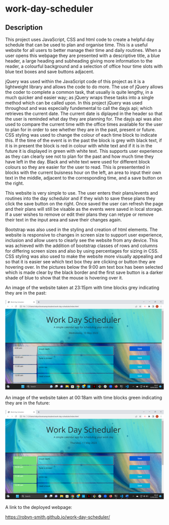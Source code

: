 # work-day-scheduler

## Description

This project uses JavaScript, CSS and html code to create a helpful day schedule that can be used to plan and organise time. This is a useful website for all users to better manage their time and daily routines. When a user opens this webpage they are presented with a descriptive title, a blue header, a large heading and subheading giving more information to the reader, a colourful background and a selection of office hour time slots with blue text boxes and save buttons adjacent. 

jQuery was used within the JavaScript code of this project as it is a lightweight library and allows the code to do more. The use of jQuery allows the coder to complete a common task, that usually is quite lengthy, in a much quicker and easier way; as jQuery wraps these tasks into a single method which can be called upon. In this project jQuery was used throughout and was especially fundemental to call the dayjs api; which retrieves the current date. The current date is diplayed in the header so that the user is reminded what day they are planning for. The dayjs api was also used to compare the current time with the office times available for the user to plan for in order to see whether they are in the past, present or future. CSS styling was used to change the colour of each time block to indicate this. If the time of the event is in the past the block is grey with black text, if it is in present the block is red in colour with white text and if it is in the future it is displayed in green with white text. This supports user experience as they can clearly see not to plan for the past and how much time they have left in the day. Black and white text were used for different block colours so they are easier for the user to read. This is presentented in blocks with the current buisness hour on the left, an area to input their own text in the middle, adjacent to the corresponding time, and a save button on the right. 

This website is very simple to use. The user enters their plans/events and routines into the day schedulor and if they wish to save these plans they click the save button on the right. Once saved the user can refresh the page and their plans will still be visable as the events were saved in local storage. If a user wishes to remove or edit their plans they can retype or remove their text in the input area and save their changes again. 

Bootstrap was also used in the styling and creation of html elements. The website is responsive to changes in screen size to support user experience, inclusion and allow users to clearly see the website from any device. This was achieved with the addition of bootstrap classes of rows and columns for differing screen sizes and also by using percentages for sizing in CSS. CSS styling was also used to make the website more visually appealing and so that it is easier see which text box they are clicking or button they are hovering over. In the pictures below the 9:00 am text box has been selected which is made clear by the black border and the first save button is a darker shade of blue to show that the mouse is hovering over it. 

An image of the website taken at 23:15pm with time blocks grey indicating they are in the past:

![A screenshot of the Work Day Scheduler webpage, including a blue header, a large heading, a subheading, the current date, a colourful background, blue text boxes and blue save buttons](/assets/images/screenshot.png)

An image of the website taken at 00:18am with time blocks green indicating they are in the future:

![A screenshot of the Work Day Scheduler webpage, including a blue header, a large heading, a subheading, the current date, a colourful background, blue text boxes and blue save buttons](/assets/images/screenshot2.png)

A link to the deployed webpage:

https://robyn-smith.github.io/work-day-scheduler/